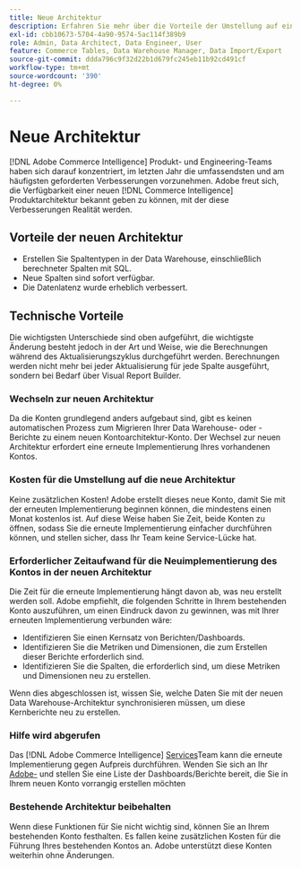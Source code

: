 ```yaml
---
title: Neue Architektur
description: Erfahren Sie mehr über die Vorteile der Umstellung auf eine neue Architektur.
exl-id: cbb10673-5704-4a90-9574-5ac114f389b9
role: Admin, Data Architect, Data Engineer, User
feature: Commerce Tables, Data Warehouse Manager, Data Import/Export
source-git-commit: ddda796c9f32d22b1d679fc245eb11b92cd491cf
workflow-type: tm+mt
source-wordcount: '390'
ht-degree: 0%

---
```


# Neue Architektur

[!DNL Adobe Commerce Intelligence] Produkt- und Engineering-Teams haben sich darauf konzentriert, im letzten Jahr die umfassendsten und am häufigsten geforderten Verbesserungen vorzunehmen. Adobe freut sich, die Verfügbarkeit einer neuen [!DNL Commerce Intelligence] Produktarchitektur bekannt geben zu können, mit der diese Verbesserungen Realität werden.

## Vorteile der neuen Architektur

* Erstellen Sie Spaltentypen in der Data Warehouse, einschließlich berechneter Spalten mit SQL.
* Neue Spalten sind sofort verfügbar.
* Die Datenlatenz wurde erheblich verbessert.

## Technische Vorteile

Die wichtigsten Unterschiede sind oben aufgeführt, die wichtigste Änderung besteht jedoch in der Art und Weise, wie die Berechnungen während des Aktualisierungszyklus durchgeführt werden. Berechnungen werden nicht mehr bei jeder Aktualisierung für jede Spalte ausgeführt, sondern bei Bedarf über Visual Report Builder.

### Wechseln zur neuen Architektur

Da die Konten grundlegend anders aufgebaut sind, gibt es keinen automatischen Prozess zum Migrieren Ihrer Data Warehouse- oder -Berichte zu einem neuen Kontoarchitektur-Konto. Der Wechsel zur neuen Architektur erfordert eine erneute Implementierung Ihres vorhandenen Kontos.

### Kosten für die Umstellung auf die neue Architektur

Keine zusätzlichen Kosten! Adobe erstellt dieses neue Konto, damit Sie mit der erneuten Implementierung beginnen können, die mindestens einen Monat kostenlos ist. Auf diese Weise haben Sie Zeit, beide Konten zu öffnen, sodass Sie die erneute Implementierung einfacher durchführen können, und stellen sicher, dass Ihr Team keine Service-Lücke hat.

### Erforderlicher Zeitaufwand für die Neuimplementierung des Kontos in der neuen Architektur

Die Zeit für die erneute Implementierung hängt davon ab, was neu erstellt werden soll. Adobe empfiehlt, die folgenden Schritte in Ihrem bestehenden Konto auszuführen, um einen Eindruck davon zu gewinnen, was mit Ihrer erneuten Implementierung verbunden wäre:

* Identifizieren Sie einen Kernsatz von Berichten/Dashboards.
* Identifizieren Sie die Metriken und Dimensionen, die zum Erstellen dieser Berichte erforderlich sind.
* Identifizieren Sie die Spalten, die erforderlich sind, um diese Metriken und Dimensionen neu zu erstellen.

Wenn dies abgeschlossen ist, wissen Sie, welche Daten Sie mit der neuen Data Warehouse-Architektur synchronisieren müssen, um diese Kernberichte neu zu erstellen.

### Hilfe wird abgerufen

Das [!DNL Adobe Commerce Intelligence] [Services](https://experienceleague.adobe.com/docs/commerce-knowledge-base/kb/troubleshooting/miscellaneous/mbi-service-policies.html)Team kann die erneute Implementierung gegen Aufpreis durchführen. Wenden Sie sich an Ihr [Adobe-](../../guide-overview.md#Submitting-a-Support-Ticket) und stellen Sie eine Liste der Dashboards/Berichte bereit, die Sie in Ihrem neuen Konto vorrangig erstellen möchten

### Bestehende Architektur beibehalten

Wenn diese Funktionen für Sie nicht wichtig sind, können Sie an Ihrem bestehenden Konto festhalten. Es fallen keine zusätzlichen Kosten für die Führung Ihres bestehenden Kontos an. Adobe unterstützt diese Konten weiterhin ohne Änderungen.
